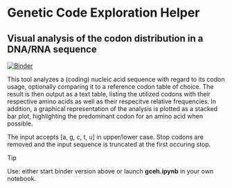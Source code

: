 # Genetic Code Exploration Helper
## Visual analysis of the codon distribution in a DNA/RNA sequence

[![Binder](https://mybinder.org/badge_logo.svg)](https://mybinder.org/v2/gh/prion-1/GCEH/main?urlpath=%2Fdoc%2Ftree%2Fgceh.ipynb)

This tool analyzes a (coding) nucleic acid sequence with regard to its codon usage, optionally comparing it to a reference codon table of choice.
The result is then output as a text table, listing the utilized codons with their respective amino acids as well as their respecitve relative
frequencies. In addition, a graphical representation of the analysis is plotted as a stacked bar plot, highlighting the predominant codon for
an amino acid when possible.

The input accepts [a, g, c, t, u] in upper/lower case. Stop codons are removed and the input sequence is truncated at the first occuring stop.

> [!TIP]
> Use: either start binder version above or launch __gceh.ipynb__ in your own notebook.
